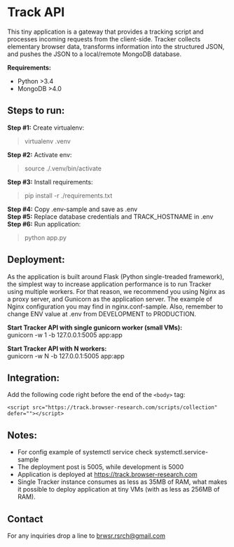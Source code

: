 # Track API

This tiny application is a gateway that provides a tracking script and processes incoming requests from the client-side. Tracker collects elementary browser data, transforms information into the structured JSON, and pushes the JSON to a local/remote MongoDB database.

**Requirements:**

- Python >3.4
- MongoDB >4.0

## Steps to run:

**Step #1:** Create virtualenv:

> virtualenv .venv

**Step #2:** Activate env:

> source ./.venv/bin/activate

**Step #3:** Install requirements:

> pip install -r ./requirements.txt

**Step #4:** Copy .env-sample and save as .env  
**Step #5:** Replace database credentials and TRACK_HOSTNAME in .env  
**Step #6:** Run application:

> python app.py

## Deployment:

As the application is built around Flask (Python single-treaded framework), the simplest way to increase application performance is to run Tracker using multiple workers. For that reason, we recommend you using Nginx as a proxy server, and Gunicorn as the application server. The example of Nginx configuration you may find in nginx.conf-sample. Also, remember to change ENV value at .env from DEVELOPMENT to PRODUCTION.

**Start Tracker API with single gunicorn worker (small VMs):**  
gunicorn -w 1 -b 127.0.0.1:5005 app:app

**Start Tracker API with N workers:**  
gunicorn -w N -b 127.0.0.1:5005 app:app

## Integration:

Add the following code right before the end of the `<body>` tag:

```
<script src="https://track.browser-research.com/scripts/collection" defer=""></script>
```

## Notes:

- For config example of systemctl service check systemctl.service-sample
- The deployment post is 5005, while development is 5000
- Application is deployed at https://track.browser-research.com
- Single Tracker instance consumes as less as 35MB of RAM, what makes it possible to deploy application at tiny VMs (with as less as 256MB of RAM).

## Contact

For any inquiries drop a line to brwsr.rsrch@gmail.com
